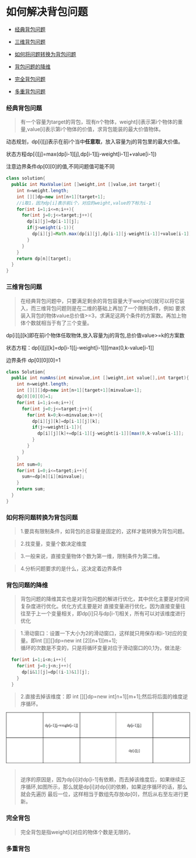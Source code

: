 # 如何解决背包问题

- [经典背包问题](#经典)


- [三维背包问题](#三维)


- [如何将问题转换为背包问题](#转换)


- [背包问题的降维](#降维) 


- [完全背包问题](#完全背包)


- [多重背包问题](#多重背包)



### <a name='经典'>经典背包问题</a>
  >有一个容量为target的背包，现有n个物体，weight[i]表示第i个物体的重量,value[i]表示第i个物体的价值，求背包能装的最大价值物体。
  
  动态规划，dp[i][j]表示在前i个当中**任意取**，放入容量为j的背包里的最大价值。
  
  状态方程dp[i][j]=max(dp[i-1][j],dp[i-1][j-weight[i-1]]+value[i-1])
  
  注意边界条件dp[0][0]的值,不同问题值可能不同
```java
class solution{
  public int MaxValue(int []weight,int []value,int target){
    int n=weight.length;
    int [][]dp=new int[n+1][target+1];
    //i取1，因为dp[i]表示前i个，对应的weight,value的下标为i-1
    for(int i=1;i<=n;i++){
      for(int j=0;j<=target;j++){
        dp[i][j]=dp[i-1][j];
        if(j>weight(i-1)){
          dp[i][j]=Math.max(dp[i][j],dp[i-1][j-weight[i-1]]+value[i-1]);
        }
      }
    }
    return dp[n][target];
  }
}
```

### <a name='三维'>三维背包问题</a>
  >在经典背包问题中，只要满足剩余的背包容量大于weight[i]就可以将它装入，而三维背包问题则是在二维的基础上再加了一个限制条件，例如
要求装入背包的物体value总价值>=3，求满足这两个条件的方案数。再加上物体个数就相当于有了三个变量。

  dp[i][j][k]即在前i个物体任取物体,放入容量为j的背包,总价值value>=k的方案数
  
  状态方程：dp[i][j][k]=dp[i-1][j-weight[i-1]][max(0,k-value[i-1]]
  
  边界条件 dp[0][0][0]=1
  
```java
class Solution{
  public int numAns(int minvalue,int []weight,int value[],int target){
    int n=weight.length;
    int [][][]dp=new int[n+1][target+1][minvalue+1];
    dp[0][0][0]=1;
    for(int i=1;i<=n;i++){
      for(int j=0;j<=target;j++){
        for(int k=0;k<=minvalue;k++){
          dp[i][j][k]=dp[i-1][j][k];
          if(j>=weight[i-1]){
            dp[i][j][k]+=dp[i-1][j-weight[i-1]][max(0,k-value[i-1]];
          }
        }
      }
    }
    int sum=0;
    for(int i=0;i<=target;i++){
      sum+=dp[n][i][minvalue];
    }
    return sum;
  }
}
```



### <a name='转换'>如何将问题转换为背包问题</a>
>1.要具有限制条件，如背包的总容量是固定的，这样才能转换为背包问题。

>2.找变量，变量个数决定维度

>3.一般来说，直接变量物体个数为第一维，限制条件为第二维。

>4.分析问题要求的是什么，这决定着边界条件

### <a name='降维'>背包问题的降维</a>
  >背包问题的降维其实也是对背包问题的解进行优化，其中优化主要是对空间复杂度进行优化。优化方式主要是对
  >直接变量进行优化，因为直接变量往往至于上一个变量相关，即dp[i]只与dp[i-1]相关，所有可以对该维度进行优化

> 1.滑动窗口：设置一下大小为2的滑动窗口，这样就只用保存i和i-1对应的变量。即int [][][]dp=new int [2][n+1][m+1];
> <br/>循环的次数是不变的，只是将循环变量对应于滑动窗口的0,1为，做法是:
```java
  for(int i=1;i<n;i++){
    for(int j=0;j<n;j++){
      dp[i&1][j]=dp[(i-1)&1][j];
    }
  }
```
>2.直接去掉该维度：即 int [][]dp=new int[n+1][m+1];然后将后面的维度逆序循环。

![](./背包问题.jpg)

> <br/>逆序的原因是，因为dp[i]对dp[i-1]有依赖，而去掉该维度后，如果继续正序循环,如图所示，那么就是dp[i]对dp[i]的依赖，如果逆序循环的话，那么就会先遍历
> 最后一位，这样相当于数组先存放dp[0]，然后从右至左进行更新。


### <a name='完全背包'>完全背包</a>
> 完全背包是指weight[i]对应的物体个数是无限的，
> 

### <a name='多重背包'>多重背包</a>
